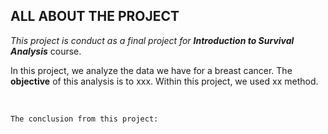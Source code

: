 ## ALL ABOUT THE PROJECT

_This project is conduct as a final project for **Introduction to Survival Analysis**_ course.

In this project, we analyze the data we have for a breast cancer. The **objective** of this analysis is to xxx. Within this project, we used xx method.


<br />

`The conclusion from this project:`


